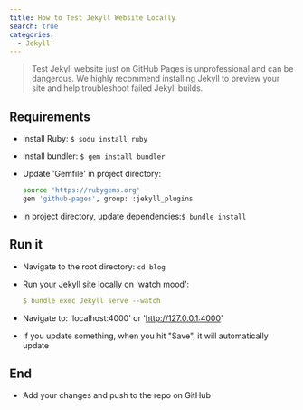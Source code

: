 ```yaml
---
title: How to Test Jekyll Website Locally
search: true
categories: 
  - Jekyll
---
```



> Test Jekyll website just on GitHub Pages is unprofessional and can be dangerous. We highly recommend installing Jekyll to preview your site and help troubleshoot failed Jekyll builds.


Requirements
---

- Install Ruby: `$ sodu install ruby`

- Install bundler: `$ gem install bundler`

- Update 'Gemfile' in project directory:

    ```bash
    source 'https://rubygems.org'
    gem 'github-pages', group: :jekyll_plugins
    ```

- In project directory, update dependencies:`$ bundle install`

Run it
---

- Navigate to the root directory: `cd blog`

- Run your Jekyll site locally on 'watch mood': 

    ```yaml
    $ bundle exec Jekyll serve --watch
    ```

- Navigate to: 'localhost:4000' or 'http://127.0.0.1:4000'

- If you update something, when you hit "Save", it will automatically update

End
---
- Add your changes and push to the repo on GitHub